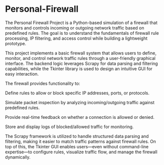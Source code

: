 # Personal-Firewall
The Personal Firewall Project is a Python-based simulation of a firewall that monitors and controls incoming or outgoing network traffic based on predefined rules. The goal is to understand the fundamentals of firewall rule processing, IP filtering, and access control while building a lightweight prototype.

This project implements a basic firewall system that allows users to define, monitor, and control network traffic rules through a user-friendly graphical interface. The backend logic leverages Scrapy for data parsing and filtering capabilities, while the Tkinter library is used to design an intuitive GUI for easy interaction.

The firewall provides functionality to:

Define rules to allow or block specific IP addresses, ports, or protocols.

Simulate packet inspection by analyzing incoming/outgoing traffic against predefined rules.

Provide real-time feedback on whether a connection is allowed or denied.

Store and display logs of blocked/allowed traffic for monitoring.

The Scrapy framework is utilized to handle structured data parsing and filtering, making it easier to match traffic patterns against firewall rules. On top of this, the Tkinter GUI enables users—even without command-line expertise—to configure rules, visualize traffic flow, and manage the firewall dynamically.
